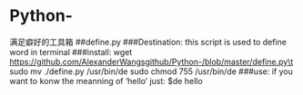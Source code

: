 # Python-
满足癖好的工具箱
##define.py
###Destination:
this script is used to define word in terminal 
###install:
wget https://github.com/AlexanderWangsgithub/Python-/blob/master/define.py\t
sudo mv ./define.py /usr/bin/de
sudo chmod 755 /usr/bin/de
###use:
if you want to konw the meanning of ‘hello’ just:
$de hello
